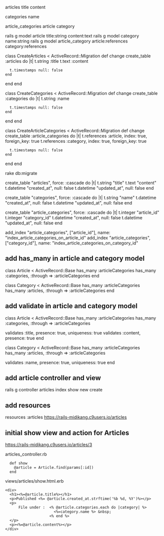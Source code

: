 articles
  title
  content
  
categories
  name
  
article_categories
  article
  category
  
rails g model article title:string content:text
rails g model category name:string
rails g model article_category article:references category:references

class CreateArticles < ActiveRecord::Migration
  def change
    create_table :articles do |t|
      t.string :title
      t.text :content

      t.timestamps null: false
    end
  end
end

class CreateCategories < ActiveRecord::Migration
  def change
    create_table :categories do |t|
      t.string :name

      t.timestamps null: false
    end
  end
end

class CreateArticleCategories < ActiveRecord::Migration
  def change
    create_table :article_categories do |t|
      t.references :article, index: true, foreign_key: true
      t.references :category, index: true, foreign_key: true

      t.timestamps null: false
    end
  end
end


rake db:migrate


  create_table "articles", force: :cascade do |t|
    t.string   "title"
    t.text     "content"
    t.datetime "created_at", null: false
    t.datetime "updated_at", null: false
  end
  
  create_table "categories", force: :cascade do |t|
    t.string   "name"
    t.datetime "created_at", null: false
    t.datetime "updated_at", null: false
  end
  
  create_table "article_categories", force: :cascade do |t|
    t.integer  "article_id"
    t.integer  "category_id"
    t.datetime "created_at",  null: false
    t.datetime "updated_at",  null: false
  end

  add_index "article_categories", ["article_id"], name: "index_article_categories_on_article_id"
  add_index "article_categories", ["category_id"], name: "index_article_categories_on_category_id"


## add has_many in article and category model
class Article < ActiveRecord::Base
  has_many :articleCategories
  has_many :categories, :through => :articleCategories
end

class Category < ActiveRecord::Base
  has_many :articleCategories
  has_many :articles, :through => :articleCategories
end

## add validate in article and category model
class Article < ActiveRecord::Base
  has_many :articleCategories
  has_many :categories, :through => :articleCategories
  
  validates :title, presence: true, uniqueness: true
  validates :content, presence: true
end

class Category < ActiveRecord::Base
  has_many :articleCategories
  has_many :articles, :through => :articleCategories
  
  validates :name, presence: true, uniqueness: true
end

## add article controller and view
rails g controller articles index show new create

## add resources 
resources :articles
https://rails-midikang.c9users.io/articles

## initial show view and action for Articles
https://rails-midikang.c9users.io/articles/3

articles_controller.rb
```
  def show
    @article = Article.find(params[:id])
  end
```  
  
views/articles/show.html.erb
```
<div>
  <h1><%=@article.title%></h1>
  <p>Published <%= @article.created_at.strftime('%b %d, %Y')%></p>
  <p>
      File under :  <% @article.categories.each do |category| %>
                      <%=category.name %> &nbsp;
                    <% end %>
  </p>
  <p><%=@article.content%></p>
</div>
```
